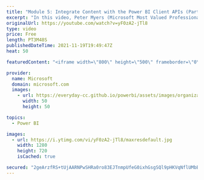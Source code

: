 ```yaml
---
title: "Module 5: Integrate Content with the Power BI Client APIs (Part 2 /2)| Power BI Developer in a Day"
excerpt: "In this video, Peter Myers (Microsoft Most Valued Professional, and course developer) demonstrates how to add client-side filtering and a context menu. It is video 14 of 21.  The Power BI Developer in a Day online course empowers you as an app developer with the technical knowledge required to embed"
originalUrl: https://youtube.com/watch?v=yF0zA2-jTl8
type: video
price: Free
length: PT3M48S
publishedDateTime: 2021-11-19T19:49:47Z
heat: 50

featuredContent: "<iframe width=\"800\" height=\"500\" frameborder=\"0\" src=\"https://www.youtube.com/embed/yF0zA2-jTl8\" allow=\"accelerometer; autoplay; encrypted-media; gyroscope; picture-in-picture\" allowfullscreen></iframe>"

provider:
  name: Microsoft
  domain: microsoft.com
  images:
    - url: https://everyday-cc.github.io/powerbi/assets/images/organizations/microsoft.com-50x50.jpg
      width: 50
      height: 50

topics:
  - Power BI

images:
  - url: https://i.ytimg.com/vi/yF0zA2-jTl8/maxresdefault.jpg
    width: 1280
    height: 720
    isCached: true

secured: "2geArzfRS+tUjAARNPwSHRa0ro83EJTnmpUfeG0ixhGsgSQl9pHKVqNflUMbBaNce5gypEjDekN/37FPeOiEkLA+ikaaqtjdAG+2haq25c7ieuNXz2ZnNc+lWKzmrbGErSE+6Xow1WvXom6q2WTsY8dre2GmcRwL4w5xwD0IT13lWTnZWk08+OD5bR5QfB8gK47x3PiE3kDVq+0H1RAhvHYjm9ul9+lPcbKnxYUGSuUW5ygRBt1jbZIY8K27amdPGgsRmIenIm/SKFbEdEeBstlmnIuxe5stjfBsEotdvD7I3bmMAAz8njPVyt3/wmimqE6Gls5ob/9JC09QqqFwzaeeIf6i53WlGwlvsAdzKM5XQXxfWpagyY+Avg3VJmEAOZLF6IDy36wVZzwfEx/fJJBEbI+NsPra+TiUXUrvsmg=;G6cCQi9sIF/nwGZlj56zww=="
---
```


